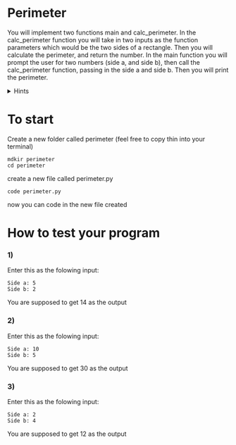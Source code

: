 # Perimeter 

You will implement two functions main and calc_perimeter. 
    In the calc_perimeter function you will take in two inputs as the function parameters which would be the two sides of 
a rectangle. Then you will calculate the perimeter, and return the number. 
    In the main function you will prompt the user for two numbers (side a, and side b), then call the calc_perimeter function, passing in the side a and side b. Then you will print the perimeter. 

<details>
    <summary>Hints</summary>
    Dont forget that input returns a string, so you will have to convert it to an int https://www.w3schools.com/python/ref_func_int.asp
    To define a function which can take in parameters you can check out this link https://www.w3schools.com/python/python_functions.asp
</details>

# To start
Create a new folder called perimeter (feel free to copy thin into your terminal)
```
mdkir perimeter
cd perimeter
```
create a new file called perimeter.py
```
code perimeter.py
```
now you can code in the new file created

# How to test your program
### 1)
Enter this as the folowing input:
```
Side a: 5
Side b: 2
```
You are supposed to get 14 as the output

### 2)
Enter this as the folowing input:
```
Side a: 10
Side b: 5
```
You are supposed to get 30 as the output

### 3)
Enter this as the folowing input:
```
Side a: 2
Side b: 4
```
You are supposed to get 12 as the output
